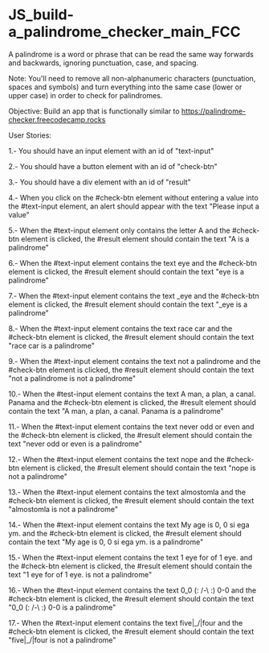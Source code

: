 # JS_build-a_palindrome_checker_main_FCC

A palindrome is a word or phrase that can be read the same way forwards and backwards, ignoring punctuation, case, and spacing.

Note: You'll need to remove all non-alphanumeric characters (punctuation, spaces and symbols) and turn everything into the same case (lower or upper case) in order to check for palindromes.

Objective: Build an app that is functionally similar to https://palindrome-checker.freecodecamp.rocks

User Stories:

1.- You should have an input element with an id of "text-input"

2.- You should have a button element with an id of "check-btn"

3.- You should have a div element with an id of "result"

4.- When you click on the #check-btn element without entering a value into the #text-input element, an alert should appear with the text "Please input a value"

5.- When the #text-input element only contains the letter A and the #check-btn element is clicked, the #result element should contain the text "A is a palindrome"

6.- When the #text-input element contains the text eye and the #check-btn element is clicked, the #result element should contain the text "eye is a palindrome"

7.- When the #text-input element contains the text _eye and the #check-btn element is clicked, the #result element should contain the text "_eye is a palindrome"

8.- When the #text-input element contains the text race car and the #check-btn element is clicked, the #result element should contain the text "race car is a palindrome"

9.- When the #text-input element contains the text not a palindrome and the #check-btn element is clicked, the #result element should contain the text "not a palindrome is not a palindrome"

10.- When the #test-input element contains the text A man, a plan, a canal. Panama and the #check-btn element is clicked, the #result element should contain the text "A man, a plan, a canal. Panama is a palindrome"

11.- When the #text-input element contains the text never odd or even and the #check-btn element is clicked, the #result element should contain the text "never odd or even is a palindrome"

12.- When the #text-input element contains the text nope and the #check-btn element is clicked, the #result element should contain the text "nope is not a palindrome"

13.- When the #text-input element contains the text almostomla and the #check-btn element is clicked, the #result element should contain the text "almostomla is not a palindrome"

14.- When the #text-input element contains the text My age is 0, 0 si ega ym. and the #check-btn element is clicked, the #result element should contain the text "My age is 0, 0 si ega ym. is a palindrome"

15.- When the #text-input element contains the text 1 eye for of 1 eye. and the #check-btn element is clicked, the #result element should contain the text "1 eye for of 1 eye. is not a palindrome"

16.- When the #text-input element contains the text 0_0 (: /-\ :) 0-0 and the #check-btn element is clicked, the #result element should contain the text "0_0 (: /-\ :) 0-0 is a palindrome"

17.- When the #text-input element contains the text five|\_/|four and the #check-btn element is clicked, the #result element should contain the text "five|\_/|four is not a palindrome"
